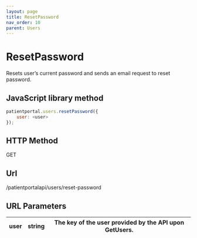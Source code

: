 ```yaml
---
layout: page
title: ResetPassword
nav_order: 10
parent: Users
---
```


# ResetPassword

Resets user’s current password and sends an email request to reset password.

## JavaScript library method

```javascript
patientportal.users.resetPassword({
    user: <user>
});
```

## HTTP Method

GET

## ****Url****

/patientportalapi/users/reset-password

## URL Parameters

| user | string | The key of the user provided by the API upon GetUsers. |
| --- | --- | --- |
